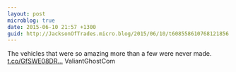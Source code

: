 ```yaml
---
layout: post
microblog: true
date: 2015-06-10 21:57 +1300
guid: http://JacksonOfTrades.micro.blog/2015/06/10/t608558610768121856.html
---
```

The vehicles that were so amazing more than a few were never made. [t.co/GfSWE08DR...](http://t.co/GfSWE08DRB) ValiantGhostCom
